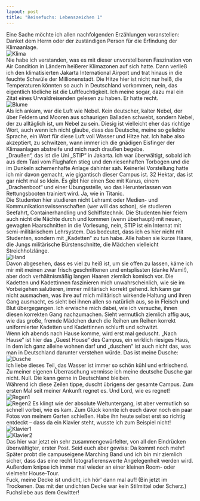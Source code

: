 ```yaml
---
layout: post
title: "Reisefuchs: Lebenszeichen 1"
---
```


Eine Sache möchte ich allen nachfolgenden Erzählungen voranstellen: Danket dem Herrn oder der zuständigen Person für die Erfindung der Klimaanlage.  
![Klima](https://farm4.staticflickr.com/3878/14370756303_4e0039093d_c.jpg)  
Nie habe ich verstanden, was es mit dieser unvorstellbaren Faszination von Air Condition in Ländern heißerer Klimazonen auf sich hatte. Dann  verließ ich den klimatisierten Jakarta International Airport und trat hinaus in die feuchte Schwüle der Millionenstadt. Die Hitze hier ist nicht nur heiß, die Temperaturen könnten so auch in Deutschland vorkommen, nein, das eigentlich tödliche ist die Luftfeuchtigkeit. Ich meine sogar, dazu mal ein Zitat eines Urwaldreisenden gelesen zu haben. Er hatte recht.  
![Blume](https://farm4.staticflickr.com/3881/14164050820_4d99d2289b_c.jpg)  
Als ich ankam, war die Luft wie Nebel. Kein deutscher, kalter Nebel, der über Feldern und Mooren aus schaurigen Balladen schwebt, sondern Nebel, der zu alltäglich ist, um Nebel zu sein. Diesig ist vielleicht eher das richtige Wort, auch wenn ich nicht glaube, dass das Deutsche, meine so geliebte Sprache, ein Wort für diese Luft voll Wasser und Hitze hat. Ich habe also akzeptiert, zu schwitzen, wann immer ich die gnädigen Eisfinger der Klimaanlagen abstreife und mich nach draußen begebe.  
„Draußen“, das ist die Uni „STIP“ in Jakarta. Ich war überwältigt, sobald ich aus dem Taxi vom Flughafen stieg und den riesenhaften Torbogen und die im Dunkeln schemenhafte Anlage dahinter sah. Keinerlei Vorstellung hatte ich mir davon gemacht, wie gigantisch dieser Campus ist. 32 Hektar, das ist gar nicht mal so klein. Es gibt hier einen See mit Kanus, einem „Drachenboot“ und einer Übungsstelle, wo das Herunterlassen von Rettungsbooten trainiert wird. Ja, wie in Titanic.  
Die Studenten hier studieren nicht Lehramt oder Medien- und Kommunikationswissenschaften (wer will das schon), sie studieren Seefahrt, Containerhandling und Schiffstechnik. Die Studenten hier feiern auch nicht die Nächte durch und kommen (wenn überhaupt) mit neuen, gewagten Haarschnitten in die Vorlesung, nein, STIP ist ein Internat mit semi-militärischem Lehrsystem. Das bedeutet, dass ich es hier nicht mit Studenten, sondern mit „Kadetten“ zu tun habe. Alle haben sie kurze Haare, die Jungs militärische Bürstenschnitte, die Mädchen vielleicht Streichholzlänge.  
![Hand](https://farm6.staticflickr.com/5233/14327586926_34c4663e71_c.jpg)  
Davon abgesehen, dass es viel zu heiß ist, um sie offen zu lassen, käme ich mir mit meinen zwar frisch geschnittenen und entsplissten (danke Mami!), aber doch verhältnismäßig langen Haaren ziemlich komisch vor. Die Kadetten und Kadettinnen faszinieren mich unwahrscheinlich, wie sie im Vorbeigehen salutieren, immer militärisch korrekt gehend. Ich kann gar nicht ausmachen, was ihre auf mich militärisch wirkende Haltung und ihren Gang ausmacht, es sieht bei ihnen allen so natürlich aus, so in Fleisch und Blut übergegangen. Ich erwische mich dabei, wie ich versuche, ihnen diesen korrekten Gang nachzumachen. Sieht vermutlich ziemlich affig aus, wie das große, fremde Mädchen durch die Reihen um Reihen korrekt uniformierter Kadetten und Kadettinnen schlurft und schwitzt.  
Wenn ich abends nach Hause komme, wird erst mal geduscht. „Nach Hause“ ist hier das „Guest House“ des Campus, ein wirklich riesiges Haus, in dem ich ganz alleine wohnen darf und „duschen“ ist auch nicht das, was man in Deutschland darunter verstehen würde. Das ist meine Dusche:
![Dusche](https://farm3.staticflickr.com/2912/14349848214_4a77d9e6c1_c.jpg)  
Ich liebe dieses Teil, das Wasser ist immer so schön kühl und erfrischend. Zu meiner eigenen Überraschung vermisse ich meine deutsche Dusche gar nicht. Null. Die kann gerne in Deutschland bleiben.  
Während ich diese Zeilen tippe, duscht übrigens der gesamte Campus. Zum ersten Mal seit meiner Ankunft regnet es. Und Lord, wie es regnet! 
![Regen1](https://farm4.staticflickr.com/3885/14163971188_afab7aea9b_c.jpg)  
![Regen2](https://farm4.staticflickr.com/3868/14163998920_ef5c25f501_c.jpg)
Es klingt wie der absolute Weltuntergang, ist aber vermutlich so schnell vorbei, wie es kam. Zum Glück konnte ich euch davor noch ein paar Fotos von meinem Garten schießen. Habe ihn heute selbst erst so richtig entdeckt – dass da ein Klavier steht, wusste ich zum Beispiel nicht!   
![Klavier1](https://farm3.staticflickr.com/2913/14349856814_8a52f27d69_c.jpg)  
![Klavier2](https://farm4.staticflickr.com/3891/14349825824_0be877da3a_c.jpg)  
Das hier war jetzt ein sehr zusammengewürfelter, von all den Eindrücken überwältigter, erster Post. Seid euch aber gewiss: Da kommt noch mehr! Später probt die campuseigene Marching Band und ich bin mir ziemlich sicher, dass das eine recht fotografierenswerte Angelegenheit werden wird.  
Außerdem knipse ich immer mal wieder an einer kleinen Room- oder vielmehr House-Tour.  
Fuck, meine Decke ist undicht, ich hör' dann mal auf! (Bin jetzt im Trockenen. Das mit der undichten Decke war kein Stilmittel oder Scherz.)
Fuchsliebe aus dem Gewitter!